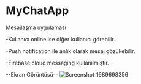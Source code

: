 # MyChatApp
Mesajlaşma uygulaması

-Kullanıcı online ise diğer kullanıcı görebilir.

-Push notification ile anlık olarak mesaj gözükebilir.

-Firebase cloud messaging kullanılmıştır.

--Ekran Görüntüsü--
![Screenshot_1689698356](https://github.com/volkancicek20/MyChatApp/assets/45761307/61a4292a-c850-4687-ba8a-3bd566457bec)


